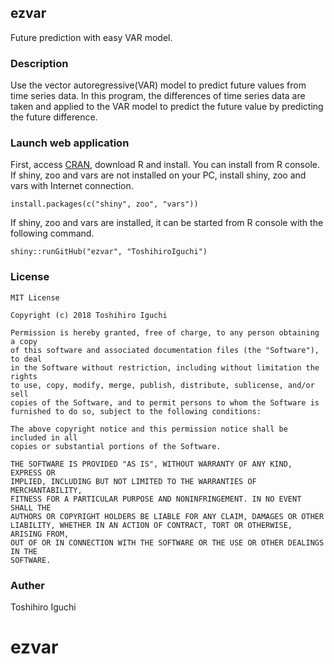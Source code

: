 ## ezvar
Future prediction with easy VAR model.

### Description
Use the vector autoregressive(VAR) model to predict future values from time series data.
In this program, the differences of time series data are taken and applied to the VAR model to predict the future value by predicting the future difference.

### Launch web application
First, access [CRAN](https://cran.r-project.org/), download R and install.
You can install from R console.
If shiny, zoo and vars are not installed on your PC, install shiny, zoo and vars with Internet connection.

    install.packages(c("shiny", zoo", "vars"))

If shiny, zoo and vars are installed, it can be started from R console with the following command.
    
    shiny::runGitHub("ezvar", "ToshihiroIguchi")
    
### License 

```
MIT License

Copyright (c) 2018 Toshihiro Iguchi

Permission is hereby granted, free of charge, to any person obtaining a copy
of this software and associated documentation files (the "Software"), to deal
in the Software without restriction, including without limitation the rights
to use, copy, modify, merge, publish, distribute, sublicense, and/or sell
copies of the Software, and to permit persons to whom the Software is
furnished to do so, subject to the following conditions:

The above copyright notice and this permission notice shall be included in all
copies or substantial portions of the Software.

THE SOFTWARE IS PROVIDED "AS IS", WITHOUT WARRANTY OF ANY KIND, EXPRESS OR
IMPLIED, INCLUDING BUT NOT LIMITED TO THE WARRANTIES OF MERCHANTABILITY,
FITNESS FOR A PARTICULAR PURPOSE AND NONINFRINGEMENT. IN NO EVENT SHALL THE
AUTHORS OR COPYRIGHT HOLDERS BE LIABLE FOR ANY CLAIM, DAMAGES OR OTHER
LIABILITY, WHETHER IN AN ACTION OF CONTRACT, TORT OR OTHERWISE, ARISING FROM,
OUT OF OR IN CONNECTION WITH THE SOFTWARE OR THE USE OR OTHER DEALINGS IN THE
SOFTWARE.
```

### Auther
Toshihiro Iguchi

# ezvar

